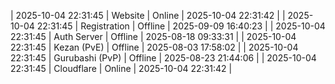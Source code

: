 | 2025-10-04 22:31:45 | Website | Online | 2025-10-04 22:31:42 |
| 2025-10-04 22:31:45 | Registration | Offline | 2025-09-09 16:40:23 |
| 2025-10-04 22:31:45 | Auth Server | Offline | 2025-08-18 09:33:31 |
| 2025-10-04 22:31:45 | Kezan (PvE) | Offline | 2025-08-03 17:58:02 |
| 2025-10-04 22:31:45 | Gurubashi (PvP) | Offline | 2025-08-23 21:44:06 |
| 2025-10-04 22:31:45 | Cloudflare | Online | 2025-10-04 22:31:42 |
